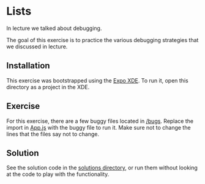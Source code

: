 # Lists
In lecture we talked about debugging.

The goal of this exercise is to practice the various debugging strategies that we
discussed in lecture.

## Installation
This exercise was bootstrapped using the [Expo XDE](https://docs.expo.io/versions/latest/introduction/xde-tour.html).
To run it, open this directory as a project in the XDE.

## Exercise
For this exercise, there are a few buggy files located in [/bugs](./bugs). Replace
the import in [App.js](./App.js) with the buggy file to run it. Make sure not to
change the lines that the files say not to change.

## Solution
See the solution code in the [solutions directory](./solutions), or run them
without looking at the code to play with the functionality.

